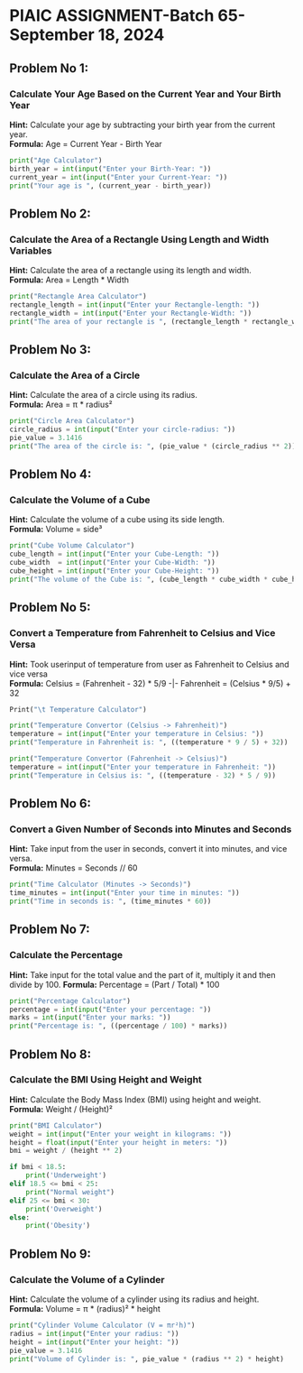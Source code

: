 # PIAIC ASSIGNMENT-Batch 65-September 18, 2024

## Problem No 1:  
### Calculate Your Age Based on the Current Year and Your Birth Year
**Hint:** Calculate your age by subtracting your birth year from the current year.  
**Formula:** Age = Current Year - Birth Year

```python
print("Age Calculator")
birth_year = int(input("Enter your Birth-Year: "))
current_year = int(input("Enter your Current-Year: "))
print("Your age is ", (current_year - birth_year))
```


## Problem No 2: 
### Calculate the Area of a Rectangle Using Length and Width Variables
**Hint:** Calculate the area of a rectangle using its length and width.  
**Formula:** Area = Length * Width

```python
print("Rectangle Area Calculator")
rectangle_length = int(input("Enter your Rectangle-length: "))
rectangle_width = int(input("Enter your Rectangle-Width: "))
print("The area of your rectangle is ", (rectangle_length * rectangle_width))
```


## Problem No 3: 
### Calculate the Area of a Circle
**Hint:** Calculate the area of a circle using its radius.  
**Formula:** Area = π * radius²

```python
print("Circle Area Calculator")
circle_radius = int(input("Enter your circle-radius: "))
pie_value = 3.1416
print("The area of the circle is: ", (pie_value * (circle_radius ** 2)))
```


## Problem No 4: 
### Calculate the Volume of a Cube
**Hint:** Calculate the volume of a cube using its side length.  
**Formula:** Volume = side³

```python
print("Cube Volume Calculator")
cube_length = int(input("Enter your Cube-Length: "))
cube_width  = int(input("Enter your Cube-Width: "))
cube_height = int(input("Enter your Cube-Height: "))
print("The volume of the Cube is: ", (cube_length * cube_width * cube_height))
```


## Problem No 5: 
### Convert a Temperature from Fahrenheit to Celsius and Vice Versa
**Hint:** Took userinput of temperature from user as Fahrenheit to Celsius and vice versa  
**Formula:** Celsius = (Fahrenheit - 32) * 5/9  -|-  Fahrenheit = (Celsius * 9/5) + 32

```python
Print("\t Temperature Calculator")

print("Temperature Convertor (Celsius -> Fahrenheit)")
temperature = int(input("Enter your temperature in Celsius: "))
print("Temperature in Fahrenheit is: ", ((temperature * 9 / 5) + 32))

print("Temperature Convertor (Fahrenheit -> Celsius)")
temperature = int(input("Enter your temperature in Fahrenheit: "))
print("Temperature in Celsius is: ", ((temperature - 32) * 5 / 9))
```


## Problem No 6: 
### Convert a Given Number of Seconds into Minutes and Seconds
**Hint:** Take input from the user in seconds, convert it into minutes, and vice versa.  
**Formula:** Minutes = Seconds // 60

```python
print("Time Calculator (Minutes -> Seconds)")
time_minutes = int(input("Enter your time in minutes: "))
print("Time in seconds is: ", (time_minutes * 60))
```


## Problem No 7: 
### Calculate the Percentage
**Hint:** Take input for the total value and the part of it, multiply it and then divide by 100.
**Formula:** Percentage = (Part / Total) * 100

```python
print("Percentage Calculator")
percentage = int(input("Enter your percentage: "))
marks = int(input("Enter your marks: "))
print("Percentage is: ", ((percentage / 100) * marks))
```


## Problem No 8: 
### Calculate the BMI Using Height and Weight
**Hint:** Calculate the Body Mass Index (BMI) using height and weight.  
**Formula:** Weight / (Height)²

```python
print("BMI Calculator")
weight = int(input("Enter your weight in kilograms: "))
height = float(input("Enter your height in meters: "))
bmi = weight / (height ** 2)

if bmi < 18.5:
    print('Underweight')
elif 18.5 <= bmi < 25:
    print("Normal weight")
elif 25 <= bmi < 30:
    print('Overweight')
else:
    print('Obesity')
```


## Problem No 9: 
### Calculate the Volume of a Cylinder
**Hint:** Calculate the volume of a cylinder using its radius and height.  
**Formula:** Volume = π * (radius)² * height

```python
print("Cylinder Volume Calculator (V = πr²h)")
radius = int(input("Enter your radius: "))
height = int(input("Enter your height: "))
pie_value = 3.1416
print("Volume of Cylinder is: ", pie_value * (radius ** 2) * height)
```
